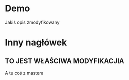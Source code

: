 # Demo

Jakiś opis zmodyfikowany

# Inny nagłówek





## TO JEST WŁAŚCIWA MODYFIKACJIA


A tu coś z mastera

